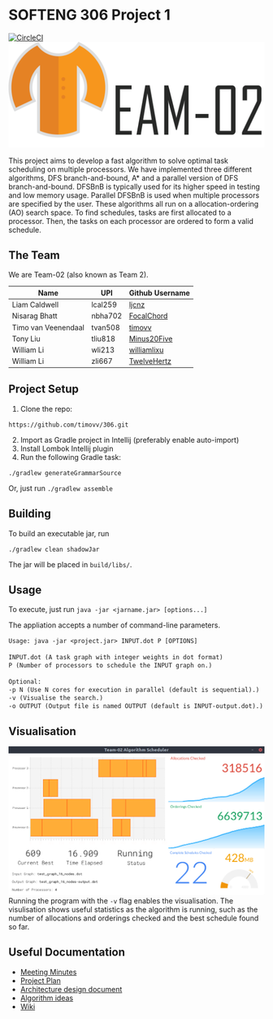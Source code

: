 SOFTENG 306 Project 1
=====================

[![CircleCI](https://circleci.com/gh/timovv/306.svg?style=shield&circle-token=61b40179d47c1370d4ecf661800770f71a60787f)](https://circleci.com/gh/timovv/306)
![Team-02 Logo](logo.png)

This project aims to develop a fast algorithm to solve optimal task scheduling on multiple processors. We have implemented three different algorithms, DFS branch-and-bound, A* and a parallel version of DFS branch-and-bound. DFSBnB is typically used for its higher speed in testing and low memory usage. Parallel DFSBnB is used when multiple processors are specified by the user. These algorithms all run on a allocation-ordering (AO) search space. To find schedules, tasks are first allocated to a processor. Then, the tasks on each processor are ordered to form a valid schedule.

The Team
--------

We are Team-02 (also known as Team 2).

| Name                | UPI     | Github Username                               |
| ------------------- | ------- | --------------------------------------------- |
| Liam Caldwell       | lcal259 | [ljcnz](https://github.com/ljcnz)             |
| Nisarag Bhatt       | nbha702 | [FocalChord](https://github.com/FocalChord)   |
| Timo van Veenendaal | tvan508 | [timovv](https://github.com/timovv)           |
| Tony Liu            | tliu818 | [Minus20Five](https://github.com/Minus20Five) |
| William Li          | wli213  | [williamlixu](https://github.com/williamlixu) |
| William Li          | zli667  | [TwelveHertz](https://github.com/TwelveHertz) |


Project Setup
-------------

1. Clone the repo: 
``` 
https://github.com/timovv/306.git
```

2. Import as Gradle project in Intellij (preferably enable auto-import)
3. Install Lombok Intellij plugin 
4. Run the following Gradle task: 
```
./gradlew generateGrammarSource
```
Or, just run `./gradlew assemble`

Building
--------

To build an executable jar, run

```
./gradlew clean shadowJar
```

The jar will be placed in `build/libs/`.

Usage
-----

To execute, just run `java -jar <jarname.jar> [options...]`

The appliation accepts a number of command-line parameters.

```
Usage: java -jar <project.jar> INPUT.dot P [OPTIONS]
 
INPUT.dot (A task graph with integer weights in dot format) 
P (Number of processors to schedule the INPUT graph on.) 

Optional: 
-p N (Use N cores for execution in parallel (default is sequential).) 
-v (Visualise the search.) 
-o OUTPUT (Output file is named OUTPUT (default is INPUT-output.dot).)
```

Visualisation
--------------------
![Visualisation](visualisation.png)
Running the program with the `-v` flag enables the visualisation. The visulisation shows useful statistics as the algorithm is running, such as the number of allocations and orderings checked and the best schedule found so far.


Useful Documentation
--------------------

* [Meeting Minutes](https://github.com/timovv/306/wiki/Meeting-Minutes)
* [Project Plan](https://github.com/timovv/306/wiki/Project-Plan)
* [Architecture design document](https://github.com/timovv/306/wiki/Architecture)
* [Algorithm ideas](https://github.com/timovv/306/wiki/Algorithms:-ideas-and-approaches)
* [Wiki](https://github.com/timovv/306/wiki)
